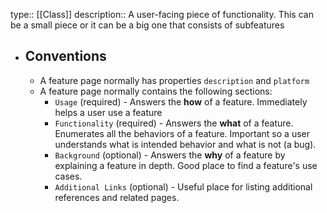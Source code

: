 type:: [[Class]]
description:: A user-facing piece of functionality. This can be a small piece or it can be a big one that consists of subfeatures

- ## Conventions
	- A feature page normally has properties `description` and `platform`
	- A feature page normally contains the following sections:
		- `Usage` (required) - Answers the **how** of a feature. Immediately helps a user use a feature
		- `Functionality` (required) - Answers the **what** of a feature. Enumerates all the behaviors of a feature. Important so a user understands what is intended behavior and what is not (a bug).
		- `Background` (optional) - Answers the **why** of a feature by explaining a feature in depth. Good place to find a feature's use cases.
		- `Additional Links` (optional) - Useful place for listing additional references and related pages.